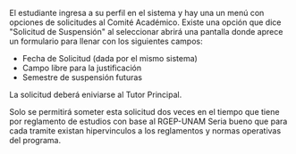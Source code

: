 El estudiante ingresa a su perfil en el sistema y hay una un menú con opciones de solicitudes al Comité Académico.
Existe una opción que dice "Solicitud de Suspensión" al seleccionar abrirá una pantalla donde aprece un formulario para llenar
con los siguientes campos:
- Fecha de Solicitud (dada por el mismo sistema)
- Campo libre para la justificación
- Semestre de suspensión futuras

La solicitud deberá eniviarse al Tutor Principal.

Solo se permitirá someter esta solicitud dos veces en el tiempo que tiene por reglamento de estudios con base al RGEP-UNAM
Seria bueno que para cada tramite existan hipervinculos a los reglamentos y normas operativas del programa.

